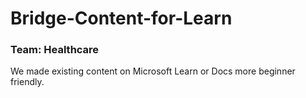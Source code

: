 # Bridge-Content-for-Learn

### Team: Healthcare

We made existing content on Microsoft Learn or Docs more beginner friendly.
